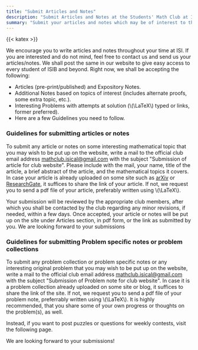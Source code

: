 ```yaml
---
title: "Submit Articles and Notes"
description: "Submit Articles and Notes at the Students' Math Club at Indian Statistical Institute, Kolkata."
summary: "Submit your articles and notes which may be of interest to the students of ISI and beyond."
---
```


{{< katex >}}

We encourage you to write articles and notes throughout your time at ISI. If you are interested and do not mind, feel free to contact us and send us your articles/notes. We shall post the same in our website to give easy access to every student of ISIB and beyond. Right now, we shall be accepting the following:

- Articles (pre-print/published) and Expository Notes.
- Additional Notes based on topics of interest (includes alternate proofs, some extra topic, etc.).
- Interesting Problems with attempts at solution (\\(\LaTeX\\) typed or links, former preferred).
- Here are a few Guidelines you need to follow.

### Guidelines for submitting articles or notes

To submit any article or notes on some interesting mathematical topic that you may wish to be put up on the website, write a mail to the official club email address <mathclub.isical@gmail.com> with the subject "Submission of article for club website". Please include with the mail, your name, title of the article, a brief abstract of the article, and the mathematical topics it covers. In case your article is already uploaded on some site such as [arXiv](https://arxiv.org) or [ResearchGate](https://www.researchgate.net), it suffices to share the link of your article. If not, we request you to send a pdf file of your article, preferably written using \\(\LaTeX\\).

Your submission will be reviewed by the appropriate club members, after which you shall be contacted by the club regarding any minor revisions, if needed, within a few days. Once accepted, your article or notes will be put up on the site under Articles section, in pdf form, or the link as submitted by you. We are looking forward to your submissions

### Guidelines for submitting Problem specific notes or problem collections

To submit any problem collection or problem specific notes or any interesting original problem that you may wish to be put up on the website, write a mail to the official club email address mathclub.isical@gmail.com with the subject "Submission of Problem note for club website". In case it is a problem collection already uploaded on some site or blog, it suffices to share the link of the site. If not, we request you to send a pdf file of your problem note, preferrably written using \\(\LaTeX\\). It is highly recommended, that you share some of your own progress or thoughts on the problem(s), as well.

Instead, if you want to post puzzles or questions for weekly contests, visit the following page.

We are looking forward to your submissions!

